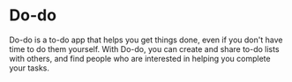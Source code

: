 # Do-do
Do-do is a to-do app that helps you get things done, even if you don't have time to do them yourself. With Do-do, you can create and share to-do lists with others, and find people who are interested in helping you complete your tasks.
